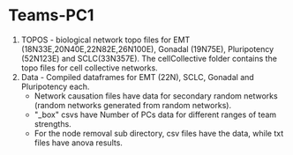# Teams-PC1

1. TOPOS - biological network topo files for EMT (18N33E,20N40E,22N82E,26N100E), Gonadal (19N75E), Pluripotency (52N123E) and SCLC(33N357E). The cellCollective folder contains the topo files for cell collective networks.
2. Data - Compiled dataframes for EMT (22N), SCLC, Gonadal and Pluripotency each.
   - Network causation files have data for secondary random networks (random networks generated from random networks).
   -  "_box" csvs have Number of PCs data for different ranges of team strengths.
   -  For the node removal sub directory, csv files have the data, while txt files have anova results.

